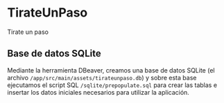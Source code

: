 # TirateUnPaso
Tirate un paso

## Base de datos SQLite

Mediante la herramienta DBeaver, creamos una base de datos SQLite (el archivo `/app/src/main/assets/tirateunpaso.db`) y sobre esta base ejecutamos el script SQL `/sqlite/prepopulate.sql` para crear las tablas e insertar los datos iniciales necesarios para utilizar la aplicación.
